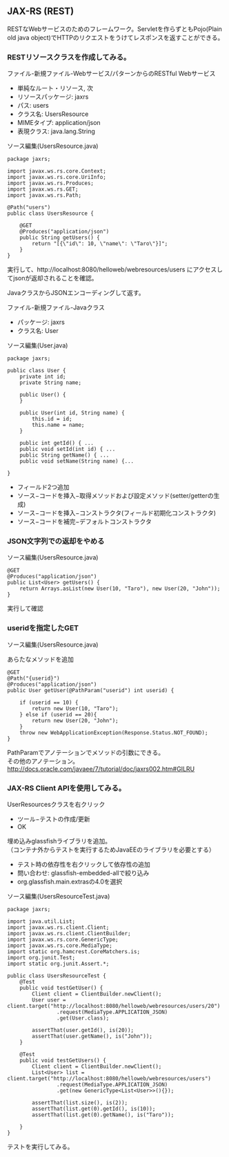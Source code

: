 JAX-RS (REST)
-------------

RESTなWebサービスのためのフレームワーク。Servletを作らずともPojo(Plain old java object)でHTTPのリクエストをうけてレスポンスを返すことができる。

### RESTリソースクラスを作成してみる。

ファイル-新規ファイル-Webサービス/パターンからのRESTful Webサービス

- 単純なルート・リソース, 次
- リソースパッケージ: jaxrs
- パス: users
- クラス名: UsersResource
- MIMEタイプ: application/json
- 表現クラス: java.lang.String


ソース編集(UsersResource.java)

    package jaxrs;

    import javax.ws.rs.core.Context;
    import javax.ws.rs.core.UriInfo;
    import javax.ws.rs.Produces;
    import javax.ws.rs.GET;
    import javax.ws.rs.Path;

    @Path("users")
    public class UsersResource {

        @GET
        @Produces("application/json")
        public String getUsers() {
            return "[{\"id\": 10, \"name\": \"Taro\"}]";
        }
    }

実行して、http://localhost:8080/helloweb/webresources/users にアクセスしてjsonが返却されることを確認。

JavaクラスからJSONエンコーディングして返す。

ファイル-新規ファイル-Javaクラス

- パッケージ: jaxrs
- クラス名: User

ソース編集(User.java)

    package jaxrs;

    public class User {
        private int id;
        private String name;

        public User() {
        }

        public User(int id, String name) {
            this.id = id;
            this.name = name;
        }

        public int getId() { ...
        public void setId(int id) { ...
        public String getName() { ...
        public void setName(String name) {...
        
    }

- フィールド2つ追加
- ソース−コードを挿入−取得メソッドおよび設定メソッド(setter/getterの生成)
- ソース−コードを挿入−コンストラクタ(フィールド初期化コンストラクタ)
- ソース−コードを補完−デフォルトコンストラクタ

### JSON文字列での返却をやめる

ソース編集(UsersResource.java)

    @GET
    @Produces("application/json")
    public List<User> getUsers() {
        return Arrays.asList(new User(10, "Taro"), new User(20, "John"));
    }

実行して確認

### useridを指定したGET

ソース編集(UsersResource.java)


あらたなメソッドを追加

    @GET
    @Path("{userid}")
    @Produces("application/json")
    public User getUser(@PathParam("userid") int userid) {

        if (userid == 10) {
            return new User(10, "Taro");
        } else if (userid == 20){
            return new User(20, "John");
        }
        throw new WebApplicationException(Response.Status.NOT_FOUND);
    }

PathParamでアノテーションでメソッドの引数にできる。  
その他のアノテーション。<http://docs.oracle.com/javaee/7/tutorial/doc/jaxrs002.htm#GILRU>

### JAX-RS Client APIを使用してみる。

UserResourcesクラスを右クリック

- ツール−テストの作成/更新
- OK

埋め込みglassfishライブラリを追加。  
（コンテナ外からテストを実行するためJavaEEのライブラリを必要とする）

- テスト時の依存性を右クリックして依存性の追加
- 問い合わせ: glassfish-embedded-allで絞り込み
- org.glassfish.main.extrasの4.0を選択


ソース編集(UsersResourceTest.java)

    package jaxrs;

    import java.util.List;
    import javax.ws.rs.client.Client;
    import javax.ws.rs.client.ClientBuilder;
    import javax.ws.rs.core.GenericType;
    import javax.ws.rs.core.MediaType;
    import static org.hamcrest.CoreMatchers.is;
    import org.junit.Test;
    import static org.junit.Assert.*;

    public class UsersResourceTest {
        @Test
        public void testGetUser() {
            Client client = ClientBuilder.newClient();
            User user = client.target("http://localhost:8080/helloweb/webresources/users/20")
                    .request(MediaType.APPLICATION_JSON)
                    .get(User.class);

            assertThat(user.getId(), is(20));
            assertThat(user.getName(), is("John"));
        }
        
        @Test
        public void testGetUsers() {
            Client client = ClientBuilder.newClient();
            List<User> list = client.target("http://localhost:8080/helloweb/webresources/users")
                    .request(MediaType.APPLICATION_JSON)
                    .get(new GenericType<List<User>>(){});

            assertThat(list.size(), is(2));
            assertThat(list.get(0).getId(), is(10));
            assertThat(list.get(0).getName(), is("Taro"));
                
        }
    }

テストを実行してみる。


